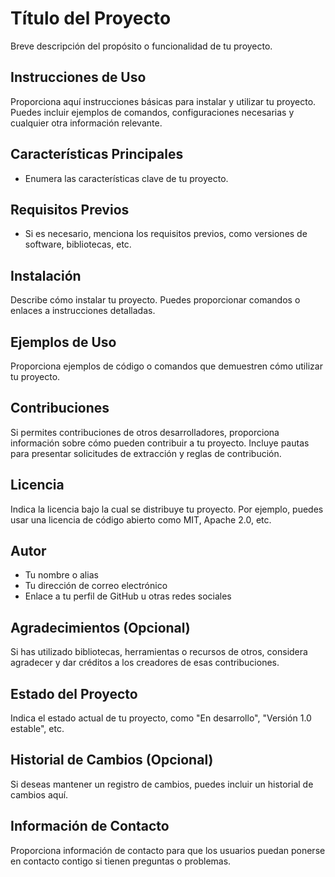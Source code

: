 # Título del Proyecto

Breve descripción del propósito o funcionalidad de tu proyecto.

## Instrucciones de Uso

Proporciona aquí instrucciones básicas para instalar y utilizar tu proyecto. Puedes incluir ejemplos de comandos, configuraciones necesarias y cualquier otra información relevante.

## Características Principales

- Enumera las características clave de tu proyecto.

## Requisitos Previos

- Si es necesario, menciona los requisitos previos, como versiones de software, bibliotecas, etc.

## Instalación

Describe cómo instalar tu proyecto. Puedes proporcionar comandos o enlaces a instrucciones detalladas.

## Ejemplos de Uso

Proporciona ejemplos de código o comandos que demuestren cómo utilizar tu proyecto.

## Contribuciones

Si permites contribuciones de otros desarrolladores, proporciona información sobre cómo pueden contribuir a tu proyecto. Incluye pautas para presentar solicitudes de extracción y reglas de contribución.

## Licencia

Indica la licencia bajo la cual se distribuye tu proyecto. Por ejemplo, puedes usar una licencia de código abierto como MIT, Apache 2.0, etc.

## Autor

- Tu nombre o alias
- Tu dirección de correo electrónico
- Enlace a tu perfil de GitHub u otras redes sociales

## Agradecimientos (Opcional)

Si has utilizado bibliotecas, herramientas o recursos de otros, considera agradecer y dar créditos a los creadores de esas contribuciones.

## Estado del Proyecto

Indica el estado actual de tu proyecto, como "En desarrollo", "Versión 1.0 estable", etc.

## Historial de Cambios (Opcional)

Si deseas mantener un registro de cambios, puedes incluir un historial de cambios aquí.

## Información de Contacto

Proporciona información de contacto para que los usuarios puedan ponerse en contacto contigo si tienen preguntas o problemas.


